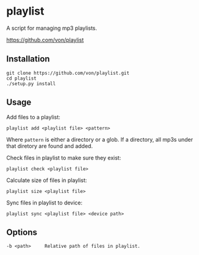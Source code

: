 playlist
========

A script for managing mp3 playlists.

https://github.com/von/playlist

Installation
------------

    git clone https://github.com/von/playlist.git
    cd playlist
    ./setup.py install

Usage
-----

Add files to a playlist:

    playlist add <playlist file> <pattern>

Where `pattern` is either a directory or a glob. If a directory, all
mp3s under that diretory are found and added.

Check files in playlist to make sure they exist:

    playlist check <playlist file>

Calculate size of files in playlist:

    playlist size <playlist file>

Sync files in playlist to device:

    playlist sync <playlist file> <device path>

Options
-------

    -b <path>     Relative path of files in playlist.

